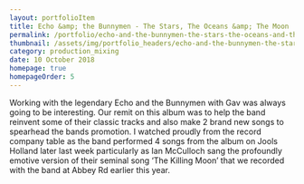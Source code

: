 ```yaml
---
layout: portfolioItem
title: Echo &amp; the Bunnymen - The Stars, The Oceans &amp; The Moon
permalink: /portfolio/echo-and-the-bunnymen-the-stars-the-oceans-and-the-moon/
thumbnail: /assets/img/portfolio_headers/echo-and-the-bunnymen-the-stars-the-oceans-and-the-moon.jpg
category: production_mixing
date: 10 October 2018
homepage: true
homepageOrder: 5
---
```


Working with the legendary Echo and the Bunnymen with Gav was always going to be interesting. Our remit on this album was to help the band reinvent some of their classic tracks and also make 2 brand new songs to spearhead the bands promotion. I watched proudly from the record company table as the band performed 4 songs from the album on Jools Holland later last week particularly as Ian McCulloch sang the profoundly emotive version of their seminal song ‘The Killing Moon’ that we recorded with the band at Abbey Rd earlier this year.